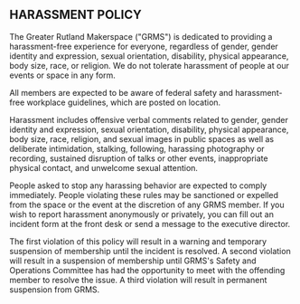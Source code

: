 ## HARASSMENT POLICY

The Greater Rutland Makerspace ("GRMS") is dedicated to providing a harassment-free experience for everyone, regardless of gender, gender identity and expression, sexual orientation, disability, physical appearance, body size, race, or religion. We do not tolerate harassment of people at our events or space in any form.

All members are expected to be aware of federal safety and harassment-free workplace guidelines, which are posted on location.

Harassment includes offensive verbal comments related to gender, gender identity and expression, sexual orientation, disability, physical appearance, body size, race, religion, and sexual images in public spaces as well as deliberate intimidation, stalking, following, harassing photography or recording, sustained disruption of talks or other events, inappropriate physical contact, and unwelcome sexual attention.

People asked to stop any harassing behavior are expected to comply immediately. People violating these rules may be sanctioned or expelled from the space or the event at the discretion of any GRMS member. If you wish to report harassment anonymously or privately, you can fill out an incident form at the front desk or send a message to the executive director.

The first violation of this policy will result in a warning and temporary suspension of membership until the incident is resolved. A second violation will result in a suspension of membership until GRMS's Safety and Operations Committee has had the opportunity to meet with the offending member to resolve the issue. A third violation will result in permanent suspension from GRMS.
